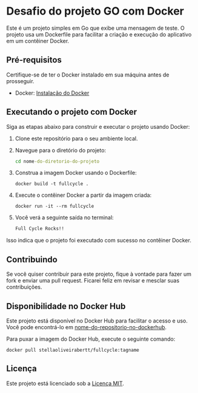 # Desafio do projeto GO com Docker

Este é um projeto simples em Go que exibe uma mensagem de teste. O projeto usa um Dockerfile para facilitar a criação e execução do aplicativo em um contêiner Docker.

## Pré-requisitos

Certifique-se de ter o Docker instalado em sua máquina antes de prosseguir.

- Docker: [Instalação do Docker](https://docs.docker.com/get-docker/)

## Executando o projeto com Docker

Siga as etapas abaixo para construir e executar o projeto usando Docker:

1. Clone este repositório para o seu ambiente local.

2. Navegue para o diretório do projeto:

   ```cmd
   cd nome-do-diretorio-do-projeto
   ```

3. Construa a imagem Docker usando o Dockerfile:

    ```docker
    docker build -t fullcycle .
    ```
  

4. Execute o contêiner Docker a partir da imagem criada:

    ```docker
    docker run -it --rm fullcycle
    ```
  
5. Você verá a seguinte saída no terminal:

    ```cmd
    Full Cycle Rocks!!
    ```

Isso indica que o projeto foi executado com sucesso no contêiner Docker.

## Contribuindo

Se você quiser contribuir para este projeto, fique à vontade para fazer um fork e enviar uma pull request. Ficarei feliz em revisar e mesclar suas contribuições.

## Disponibilidade no Docker Hub

Este projeto está disponível no Docker Hub para facilitar o acesso e uso. Você pode encontrá-lo em [nome-do-repositorio-no-dockerhub](link-do-repositorio-no-dockerhub). 

Para puxar a imagem do Docker Hub, execute o seguinte comando:

  ```docker
  docker pull stellaoliveirabertt/fullcycle:tagname
  ```

## Licença

Este projeto está licenciado sob a [Licença MIT](LICENSE).
